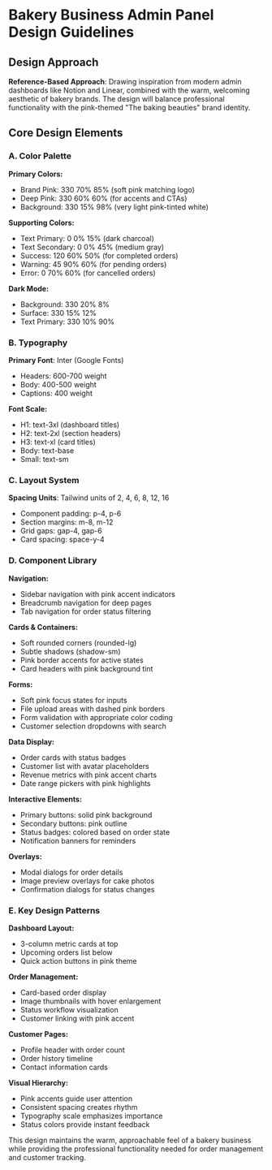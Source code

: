 # Bakery Business Admin Panel Design Guidelines

## Design Approach
**Reference-Based Approach**: Drawing inspiration from modern admin dashboards like Notion and Linear, combined with the warm, welcoming aesthetic of bakery brands. The design will balance professional functionality with the pink-themed "The baking beauties" brand identity.

## Core Design Elements

### A. Color Palette
**Primary Colors:**
- Brand Pink: 330 70% 85% (soft pink matching logo)
- Deep Pink: 330 60% 60% (for accents and CTAs)
- Background: 330 15% 98% (very light pink-tinted white)

**Supporting Colors:**
- Text Primary: 0 0% 15% (dark charcoal)
- Text Secondary: 0 0% 45% (medium gray)
- Success: 120 60% 50% (for completed orders)
- Warning: 45 90% 60% (for pending orders)
- Error: 0 70% 60% (for cancelled orders)

**Dark Mode:**
- Background: 330 20% 8%
- Surface: 330 15% 12%
- Text Primary: 330 10% 90%

### B. Typography
**Primary Font**: Inter (Google Fonts)
- Headers: 600-700 weight
- Body: 400-500 weight
- Captions: 400 weight

**Font Scale:**
- H1: text-3xl (dashboard titles)
- H2: text-2xl (section headers)
- H3: text-xl (card titles)
- Body: text-base
- Small: text-sm

### C. Layout System
**Spacing Units**: Tailwind units of 2, 4, 6, 8, 12, 16
- Component padding: p-4, p-6
- Section margins: m-8, m-12
- Grid gaps: gap-4, gap-6
- Card spacing: space-y-4

### D. Component Library

**Navigation:**
- Sidebar navigation with pink accent indicators
- Breadcrumb navigation for deep pages
- Tab navigation for order status filtering

**Cards & Containers:**
- Soft rounded corners (rounded-lg)
- Subtle shadows (shadow-sm)
- Pink border accents for active states
- Card headers with pink background tint

**Forms:**
- Soft pink focus states for inputs
- File upload areas with dashed pink borders
- Form validation with appropriate color coding
- Customer selection dropdowns with search

**Data Display:**
- Order cards with status badges
- Customer list with avatar placeholders
- Revenue metrics with pink accent charts
- Date range pickers with pink highlights

**Interactive Elements:**
- Primary buttons: solid pink background
- Secondary buttons: pink outline
- Status badges: colored based on order state
- Notification banners for reminders

**Overlays:**
- Modal dialogs for order details
- Image preview overlays for cake photos
- Confirmation dialogs for status changes

### E. Key Design Patterns

**Dashboard Layout:**
- 3-column metric cards at top
- Upcoming orders list below
- Quick action buttons in pink theme

**Order Management:**
- Card-based order display
- Image thumbnails with hover enlargement
- Status workflow visualization
- Customer linking with pink accent

**Customer Pages:**
- Profile header with order count
- Order history timeline
- Contact information cards

**Visual Hierarchy:**
- Pink accents guide user attention
- Consistent spacing creates rhythm
- Typography scale emphasizes importance
- Status colors provide instant feedback

This design maintains the warm, approachable feel of a bakery business while providing the professional functionality needed for order management and customer tracking.